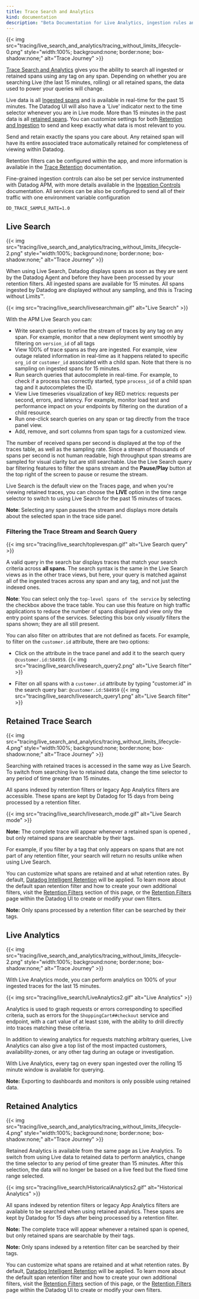```yaml
---
title: Trace Search and Analytics
kind: documentation
description: "Beta Documentation for Live Analytics, ingestion rules and retention filters."
---
```


{{< img src="tracing/live_search_and_analytics/tracing_without_limits_lifecycle-0.png" style="width:100%; background:none; border:none; box-shadow:none;" alt="Trace Journey" >}}

[Trace Search and Analytics][1] gives you the ability to search all ingested or retained spans using any tag on any span.  Depending on whether you are searching Live (the last 15 minutes, rolling) or all retained spans, the data used to power your queries will change.

Live data is all [Ingested spans][2] and is available in real-time for the past 15 minutes.  The Datadog UI will also have a 'Live' indicator next to the time selector whenever you are in Live mode.  More than 15 minutes in the past data is all [retained spans][3].  You can customize settings for both [Retention and Ingestion][4] to send and keep exactly what data is most relevant to you.

Send and retain exactly the spans you care about. Any retained span will have its entire associated trace automatically retained for completeness of viewing within Datadog.

Retention filters can be configured within the app, and more information is available in the [Trace Retention][3] documentation.

Fine-grained ingestion controls can also be set per service instrumented with Datadog APM, with more details available in the [Ingestion Controls][2] documentation.  All services can be also be configured to send all of their traffic with one environment variable configuration

```
DD_TRACE_SAMPLE_RATE=1.0
```

## Live Search

{{< img src="tracing/live_search_and_analytics/tracing_without_limits_lifecycle-2.png" style="width:100%; background:none; border:none; box-shadow:none;" alt="Trace Journey" >}}

When using Live Search, Datadog displays spans as soon as they are sent by the Datadog Agent and before they have been processed by your retention filters. All ingested spans are available for 15 minutes. All spans ingested by Datadog are displayed without any sampling, and this is Tracing without Limits™.

{{< img src="tracing/live_search/livesearchmain.gif" alt="Live Search" >}}

With the APM Live Search you can:

- Write search queries to refine the stream of traces by any tag on any span. For example, monitor that a new deployment went smoothly by filtering on `version_id` of all tags
- View 100% of trace spans as they are ingested. For example, view outage related information in real-time as it happens related to specific `org_id` or `customer_id` associated with a child span. Note that there is no sampling on ingested spans for 15 minutes.
- Run search queries that autocomplete in real-time. For example, to check if a process has correctly started, type `process_id` of a child span tag and it autocompletes the ID.
- View Live timeseries visualization of key RED metrics: requests per second, errors, and latency. For example, monitor load test and performance impact on your endpoints by filtering on the duration of a child resource.
- Run one-click search queries on any span or tag directly from the trace panel view.
- Add, remove, and sort columns from span tags for a customized view.

The number of received spans per second is displayed at the top of the traces table, as well as the sampling rate. Since a stream of thousands of spans per second is not human readable, high throughput span streams are sampled for visual clarity but are still searchable. Use the Live Search query bar filtering features to filter the spans stream and the **Pause/Play** button at the top right of the screen to pause or resume the stream.

Live Search is the default view on the Traces page, and when you're viewing retained traces, you can choose the **LIVE** option in the time range selector to switch to using Live Search for the past 15 minutes of traces.

**Note**: Selecting any span pauses the stream and displays more details about the selected span in the trace side panel.

### Filtering the Trace Stream and Search Query
{{< img src="tracing/live_search/toplevespan.gif" alt="Live Search query" >}}

A valid query in the search bar displays traces that match your search criteria across **all spans**. The search syntax is the same in the Live Search views as in the other trace views, but here, your query is matched against all of the ingested traces across any span and any tag, and not just the indexed ones.

**Note**: You can select only the `top-level spans of the service` by selecting the checkbox above the trace table. You can use this feature on high traffic applications to reduce the number of spans displayed and view only the entry point spans of the services. Selecting this box only _visually_ filters the spans shown; they are all still present.

You can also filter on attributes that are not defined as facets. For example, to filter on the `customer.id` attribute, there are two options:

- Click on the attribute in the trace panel and add it to the search query `@customer.id:584959`.
{{< img src="tracing/live_search/livesearch_query2.png" alt="Live Search filter" >}}


- Filter on all spans with a `customer.id` attribute by typing "customer.id" in the search query bar: `@customer.id:584959`
{{< img src="tracing/live_search/livesearch_query1.png" alt="Live Search filter" >}}

## Retained Trace Search

{{< img src="tracing/live_search_and_analytics/tracing_without_limits_lifecycle-4.png" style="width:100%; background:none; border:none; box-shadow:none;" alt="Trace Journey" >}}

Searching with retained traces is accessed in the same way as Live Search. To switch from searching live to retained data, change the time selector to any period of time greater than 15 minutes.

All spans indexed by retention filters or legacy App Analytics filters are accessible.  These spans are kept by Datadog for 15 days from being processed by a retention filter.

{{< img src="tracing/live_search/livesearch_mode.gif" alt="Live Search mode" >}}

**Note:** The complete trace will appear whenever a retained span is opened , but only retained spans are searchable by their tags.

For example, if you filter by a tag that only appears on spans that are not part of any retention filter, your search will return no results unlike when using Live Search.

You can customize what spans are retained and at what retention rates. By default, [Datadog Intelligent Retention][5] will be applied. To learn more about the default span retention filter and how to create your own additional filters, visit the [Retention Filters][3] section of this page, or the [Retention Filters][6] page within the Datadog UI to create or modify your own filters.

**Note:** Only spans processed by a retention filter can be searched by their tags.

## Live Analytics

{{< img src="tracing/live_search_and_analytics/tracing_without_limits_lifecycle-2.png" style="width:100%; background:none; border:none; box-shadow:none;" alt="Trace Journey" >}}

With Live Analytics mode, you can perform analytics on 100% of your ingested traces for the last 15 minutes.

{{< img src="tracing/live_search/LiveAnalytics2.gif" alt="Live Analytics" >}}

Analytics is used to graph requests or errors corresponding to specified criteria, such as errors for the `ShoppingCart##checkout` service and endpoint, with a cart value of at least `$100`, with the ability to drill directly into traces matching these criteria.

In addition to viewing analytics for requests matching arbitrary queries, Live Analytics can also give a top list of the most impacted customers, availability-zones, or any other tag during an outage or investigation.

With Live Analytics, every tag on every span ingested over the rolling 15 minute window is available for querying.

**Note:** Exporting to dashboards and monitors is only possible using retained data.

## Retained Analytics

{{< img src="tracing/live_search_and_analytics/tracing_without_limits_lifecycle-4.png" style="width:100%; background:none; border:none; box-shadow:none;" alt="Trace Journey" >}}

Retained Analytics is available from the same page as Live Analytics.  To switch from using Live data to retained data to perform analytics, change the time selector to any period of time greater than 15 minutes. After this selection, the data will no longer be based on a live feed but the fixed time range selected.

{{< img src="tracing/live_search/HistoricalAnalytics2.gif" alt="Historical Analytics" >}}

All spans indexed by retention filters or legacy App Analytics filters are available to be searched when using retained analytics. These spans are kept by Datadog for 15 days after being processed by a retention filter.

**Note:** The complete trace will appear whenever a retained span is opened, but only retained spans are searchable by their tags.

**Note:** Only spans indexed by a retention filter can be searched by their tags.

You can customize what spans are retained and at what retention rates. By default, [Datadog Intelligent Retention][5] will be applied. To learn more about the default span retention filter and how to create your own additional filters, visit the [Retention Filters][3] section of this page, or the [Retention Filters][6] page within the Datadog UI to create or modify your own filters.

[1]: https://app.datadoghq.com/apm/traces
[2]: /tracing/trace_retention_and_ingestion/#ingestion-controls
[3]: /tracing/trace_retention_and_ingestion/#retention-filters
[4]: /tracing/trace_retention_and_ingestion/
[5]: /tracing/trace_retention_and_ingestion/#datadog-intelligent-retention-filter
[6]: https://app.datadoghq.com/apm/traces/retention-filters
